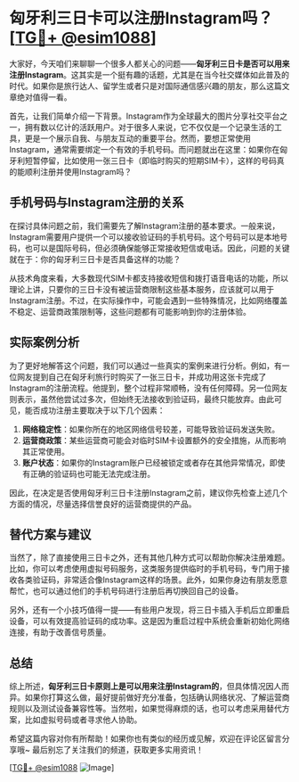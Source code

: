 # 匈牙利三日卡可以注册Instagram吗？[[TG💪+ @esim1088](https://t.me/s/esim1088)]

大家好，今天咱们来聊聊一个很多人都关心的问题——**匈牙利三日卡是否可以用来注册Instagram**。这其实是一个挺有趣的话题，尤其是在当今社交媒体如此普及的时代。如果你是旅行达人、留学生或者只是对国际通信感兴趣的朋友，那么这篇文章绝对值得一看。

首先，让我们简单介绍一下背景。Instagram作为全球最大的图片分享社交平台之一，拥有数以亿计的活跃用户。对于很多人来说，它不仅仅是一个记录生活的工具，更是一个展示自我、与朋友互动的重要平台。然而，要想正常使用Instagram，通常需要绑定一个有效的手机号码。而问题就出在这里：如果你在匈牙利短暂停留，比如使用一张三日卡（即临时购买的短期SIM卡），这样的号码真的能顺利注册并使用Instagram吗？

## 手机号码与Instagram注册的关系

在探讨具体问题之前，我们需要先了解Instagram注册的基本要求。一般来说，Instagram需要用户提供一个可以接收验证码的手机号码。这个号码可以是本地号码，也可以是国际号码，但必须确保能够正常接收短信或电话。因此，问题的关键就在于：你的匈牙利三日卡是否具备这样的功能？

从技术角度来看，大多数现代SIM卡都支持接收短信和拨打语音电话的功能，所以理论上讲，只要你的三日卡没有被运营商限制这些基本服务，应该就可以用于Instagram注册。不过，在实际操作中，可能会遇到一些特殊情况，比如网络覆盖不稳定、运营商政策限制等，这些问题都有可能影响到你的注册体验。

## 实际案例分析

为了更好地解答这个问题，我们可以通过一些真实的案例来进行分析。例如，有一位网友提到自己在匈牙利旅行时购买了一张三日卡，并成功用这张卡完成了Instagram的注册流程。他提到，整个过程非常顺畅，没有任何障碍。另一位网友则表示，虽然他尝试过多次，但始终无法接收到验证码，最终只能放弃。由此可见，能否成功注册主要取决于以下几个因素：

1. **网络稳定性**：如果你所在的地区网络信号较差，可能导致验证码发送失败。
2. **运营商政策**：某些运营商可能会对临时SIM卡设置额外的安全措施，从而影响其正常使用。
3. **账户状态**：如果你的Instagram账户已经被锁定或者存在其他异常情况，即使有正确的验证码也可能无法完成注册。

因此，在决定是否使用匈牙利三日卡注册Instagram之前，建议你先检查上述几个方面的情况，尽量选择信誉良好的运营商提供的产品。

## 替代方案与建议

当然了，除了直接使用三日卡之外，还有其他几种方式可以帮助你解决注册难题。比如，你可以考虑使用虚拟号码服务，这类服务提供临时的手机号码，专门用于接收各类验证码，非常适合像Instagram这样的场景。此外，如果你身边有朋友愿意帮忙，也可以通过他们的手机号码进行注册后再切换回自己的设备。

另外，还有一个小技巧值得一提——有些用户发现，将三日卡插入手机后立即重启设备，可以有效提高验证码的成功率。这是因为重启过程中系统会重新初始化网络连接，有助于改善信号质量。

## 总结

综上所述，**匈牙利三日卡原则上是可以用来注册Instagram的**，但具体情况因人而异。如果你打算这么做，最好提前做好充分准备，包括确认网络状况、了解运营商规则以及测试设备兼容性等。当然啦，如果觉得麻烦的话，也可以考虑采用替代方案，比如虚拟号码或者寻求他人协助。

希望这篇内容对你有所帮助！如果你也有类似的经历或见解，欢迎在评论区留言分享哦~ 最后别忘了关注我们的频道，获取更多实用资讯！

[[TG💪+ @esim1088](https://t.me/s/esim1088) ![Image](https://i.postimg.cc/4NQfJmqS/Snipaste-2025-05-13-00-14-12.png)]